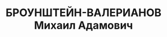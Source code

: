 ---
title: БРОУНШТЕЙН-ВАЛЕРИАНОВ Михаил Адамович
description: "Род. в 1886, г. Елисаветград, еврей, член РСДРП(м) с 1903. Проживал:\
  \ г. Москва. ГУМ, заведующий импортно-экспортной частью. \n  Арестован 25.02.1921.\
  \ Приговор: Президиум ВЧК, 11.11.1921 – 1 год ссылки в Ташкент. Освобожден к январю\
  \ 1922."
---